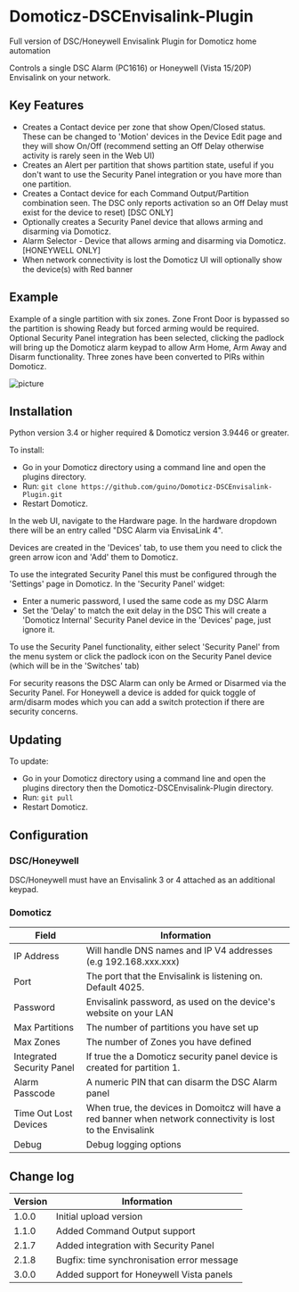 # Domoticz-DSCEnvisalink-Plugin
Full version of DSC/Honeywell Envisalink Plugin for Domoticz home automation

Controls a single DSC Alarm (PC1616) or Honeywell (Vista 15/20P) Envisalink on your network.

## Key Features

* Creates a Contact device per zone that show Open/Closed status.  These can be changed to 'Motion' devices in the Device Edit page and they will show On/Off (recommend setting an Off Delay otherwise activity is rarely seen in the Web UI)
* Creates an Alert per partition that shows partition state, useful if you don't want to use the Security Panel integration or you have more than one partition.
* Creates a Contact device for each Command Output/Partition combination seen. The DSC only reports activation so an Off Delay must exist for the device to reset) [DSC ONLY]
* Optionally creates a Security Panel device that allows arming and disarming via Domoticz.
* Alarm Selector - Device that allows arming and disarming via Domoticz. [HONEYWELL ONLY]
* When network connectivity is lost the Domoticz UI will optionally show the device(s) with Red banner

## Example

Example of a single partition with six zones. Zone Front Door is bypassed so the partition is showing Ready but forced arming would be required.  Optional Security Panel integration has been selected, clicking the padlock will bring up the Domoticz alarm keypad to allow Arm Home, Arm Away and Disarm functionality.
Three zones have been converted to PIRs within Domoticz.

![picture](DSCAlarm.jpg)

## Installation

Python version 3.4 or higher required & Domoticz version 3.9446 or greater.

To install:
* Go in your Domoticz directory using a command line and open the plugins directory.
* Run: ```git clone https://github.com/guino/Domoticz-DSCEnvisalink-Plugin.git```
* Restart Domoticz.

In the web UI, navigate to the Hardware page.  In the hardware dropdown there will be an entry called "DSC Alarm via EnvisaLink 4".

Devices are created in the 'Devices' tab, to use them you need to click the green arrow icon and 'Add' them to Domoticz.

To use the integrated Security Panel this must be configured through the 'Settings' page in Domoticz. In the 'Security Panel' widget:
* Enter a numeric password, I used the same code as my DSC Alarm
* Set the 'Delay' to match the exit delay in the DSC 
This will create a 'Domoticz Internal' Security Panel device in the 'Devices' page, just ignore it.

To use the Security Panel functionality, either select 'Security Panel' from the menu system or click the padlock icon on the Security Panel device (which will be in the 'Switches' tab)

For security reasons the DSC Alarm can only be Armed or Disarmed via the Security Panel.
For Honeywell a device is added for quick toggle of arm/disarm modes which you can add a switch protection if there are security concerns.

## Updating

To update:
* Go in your Domoticz directory using a command line and open the plugins directory then the Domoticz-DSCEnvisalink-Plugin directory.
* Run: ```git pull```
* Restart Domoticz.

## Configuration

### DSC/Honeywell

DSC/Honeywell must have an Envisalink 3 or 4 attached as an additional keypad.

### Domoticz

| Field | Information|
| ----- | ---------- |
| IP Address | Will handle DNS names and IP V4 addresses (e.g 192.168.xxx.xxx) |
| Port | The port that the Envisalink is listening on. Default 4025. |
| Password | Envisalink password, as used on the device's website on your LAN |
| Max Partitions | The number of partitions you have set up |
| Max Zones | The number of Zones you have defined |
| Integrated Security Panel | If true the a Domoticz security panel device is created for partition 1. |
| Alarm Passcode | A numeric PIN that can disarm the DSC Alarm panel |
| Time Out Lost Devices | When true, the devices in Domoitcz will have a red banner when network connectivity is lost to the Envisalink |
| Debug | Debug logging options |

## Change log

| Version | Information|
| ----- | ---------- |
| 1.0.0 | Initial upload version |
| 1.1.0 | Added Command Output support |
| 2.1.7 | Added integration with Security Panel |
| 2.1.8 | Bugfix: time synchronisation error message |
| 3.0.0 | Added support for Honeywell Vista panels |

